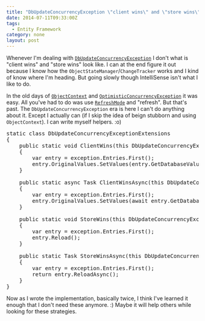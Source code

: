 ```yaml
---
title: "DbUpdateConcurrencyException \"client wins\" and \"store wins\" resolution helpers"
date: 2014-07-11T09:33:00Z
tags:
  - Entity Framework
category: none
layout: post
---
```

Whenever I'm dealing with [`DbUpdateConcurrencyException`][1] I don't what is "client wins" and "store wins" look like. I can at the end figure it out because I know how the `ObjectStateManager`/`ChangeTracker` works and I kind of know where I'm heading. But going slowly though IntelliSense isn't what I like to do.

<!-- excerpt -->

In the old days of [`ObjectContext`][2] and [`OptimisticConcurrencyException`][3] it was easy. All you've had to do was use [`RefreshMode`][4] and "refresh". But that's past. The `DbUpdateConcurrencyException` era is here I can't do anything about it. Except I actually can (if I skip the idea of beign stubborn and using `ObjectContext`). I can write myself helpers. :o)

<pre class="brush:csharp">
static class DbUpdateConcurrencyExceptionExtensions
{
	public static void ClientWins(this DbUpdateConcurrencyException exception)
	{
		var entry = exception.Entries.First();
		entry.OriginalValues.SetValues(entry.GetDatabaseValues());
	}

	public static async Task ClientWinsAsync(this DbUpdateConcurrencyException exception)
	{
		var entry = exception.Entries.First();
		entry.OriginalValues.SetValues(await entry.GetDatabaseValuesAsync().ConfigureAwait(false));
	}

	public static void StoreWins(this DbUpdateConcurrencyException exception)
	{
		var entry = exception.Entries.First();
		entry.Reload();
	}

	public static Task StoreWinsAsync(this DbUpdateConcurrencyException exception)
	{
		var entry = exception.Entries.First();
		return entry.ReloadAsync();
	}
}
</pre>

Now as I wrote the implementation, basically twice, I think I've learned it enough that I don't need these anymore. :) Maybe it will help others while looking for these strategies.

[1]: http://msdn.microsoft.com/en-us/library/system.data.entity.infrastructure.dbupdateconcurrencyexception(v=vs.113).aspx
[2]: http://msdn.microsoft.com/en-us/library/system.data.entity.core.objects.objectcontext(v=vs.113).aspx
[3]: http://msdn.microsoft.com/en-us/library/system.data.entity.core.optimisticconcurrencyexception(v=vs.113).aspx
[4]: http://msdn.microsoft.com/en-us/library/system.data.entity.core.objects.refreshmode(v=vs.113).aspx